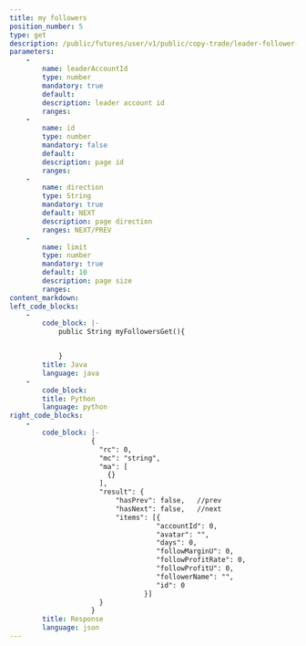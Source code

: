 ```yaml
---
title: my followers
position_number: 5
type: get
description: /public/futures/user/v1/public/copy-trade/leader-follower-page
parameters:
    -
        name: leaderAccountId
        type: number
        mandatory: true
        default:
        description: leader account id
        ranges:
    -
        name: id
        type: number
        mandatory: false
        default:
        description: page id
        ranges:
    - 
        name: direction
        type: String
        mandatory: true
        default: NEXT
        description: page direction
        ranges: NEXT/PREV
    -
        name: limit
        type: number
        mandatory: true
        default: 10
        description: page size
        ranges:
content_markdown:
left_code_blocks:
    -
        code_block: |-
            public String myFollowersGet(){


            }
        title: Java
        language: java
    -
        code_block:
        title: Python
        language: python
right_code_blocks:
    -
        code_block: |-
                    {
                      "rc": 0,
                      "mc": "string",
                      "ma": [
                        {}
                      ],
                      "result": {
                          "hasPrev": false,   //prev
                          "hasNext": false,   //next
                          "items": [{
                                    "accountId": 0,            
                                    "avatar": "",              
                                    "days": 0,                
                                    "followMarginU": 0,       
                                    "followProfitRate": 0,    
                                    "followProfitU": 0,      
                                    "followerName": "",      
                                    "id": 0                    
                                 }] 
                      }
                    }
        title: Response
        language: json
---
```

